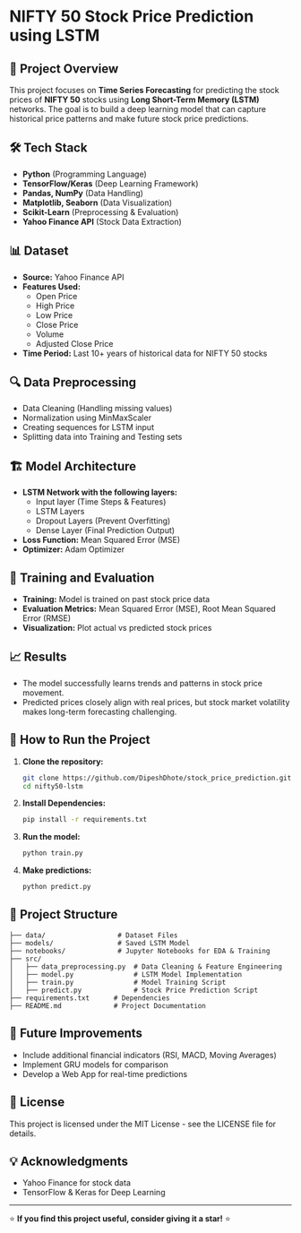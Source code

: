# NIFTY 50 Stock Price Prediction using LSTM

## 📌 Project Overview
This project focuses on **Time Series Forecasting** for predicting the stock prices of **NIFTY 50** stocks using **Long Short-Term Memory (LSTM)** networks. The goal is to build a deep learning model that can capture historical price patterns and make future stock price predictions.

## 🛠 Tech Stack
- **Python** (Programming Language)
- **TensorFlow/Keras** (Deep Learning Framework)
- **Pandas, NumPy** (Data Handling)
- **Matplotlib, Seaborn** (Data Visualization)
- **Scikit-Learn** (Preprocessing & Evaluation)
- **Yahoo Finance API** (Stock Data Extraction)

## 📊 Dataset
- **Source:** Yahoo Finance API
- **Features Used:**
  - Open Price
  - High Price
  - Low Price
  - Close Price
  - Volume
  - Adjusted Close Price
- **Time Period:** Last 10+ years of historical data for NIFTY 50 stocks

## 🔍 Data Preprocessing
- Data Cleaning (Handling missing values)
- Normalization using MinMaxScaler
- Creating sequences for LSTM input
- Splitting data into Training and Testing sets

## 🏗️ Model Architecture
- **LSTM Network with the following layers:**
  - Input layer (Time Steps & Features)
  - LSTM Layers
  - Dropout Layers (Prevent Overfitting)
  - Dense Layer (Final Prediction Output)
- **Loss Function:** Mean Squared Error (MSE)
- **Optimizer:** Adam Optimizer

## 🚀 Training and Evaluation
- **Training:** Model is trained on past stock price data
- **Evaluation Metrics:** Mean Squared Error (MSE), Root Mean Squared Error (RMSE)
- **Visualization:** Plot actual vs predicted stock prices

## 📈 Results
- The model successfully learns trends and patterns in stock price movement.
- Predicted prices closely align with real prices, but stock market volatility makes long-term forecasting challenging.

## 🔧 How to Run the Project
1. **Clone the repository:**
   ```sh
   git clone https://github.com/DipeshDhote/stock_price_prediction.git
   cd nifty50-lstm
   ```
2. **Install Dependencies:**
   ```sh
   pip install -r requirements.txt
   ```
3. **Run the model:**
   ```sh
   python train.py
   ```
4. **Make predictions:**
   ```sh
   python predict.py
   ```

## 📂 Project Structure
```
├── data/                  # Dataset Files
├── models/                # Saved LSTM Model
├── notebooks/             # Jupyter Notebooks for EDA & Training
├── src/
│   ├── data_preprocessing.py  # Data Cleaning & Feature Engineering
│   ├── model.py               # LSTM Model Implementation
│   ├── train.py               # Model Training Script
│   ├── predict.py             # Stock Price Prediction Script
├── requirements.txt      # Dependencies
├── README.md             # Project Documentation
```

## 🔮 Future Improvements
- Include additional financial indicators (RSI, MACD, Moving Averages)
- Implement GRU models for comparison
- Develop a Web App for real-time predictions

## 📜 License
This project is licensed under the MIT License - see the LICENSE file for details.

## 💡 Acknowledgments
- Yahoo Finance for stock data
- TensorFlow & Keras for Deep Learning

---
⭐ **If you find this project useful, consider giving it a star!** ⭐

